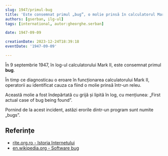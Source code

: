 ```yaml
---
slug: 1947/primul-bug
title: 'Este consemnat primul „bug”, o molie prinsă în calculatorul Mark II'
authors: [gserban, ilg-ul]
tags: [international, autor:gheorghe.serban]

date: 1947-09-09

creationDate: 2023-12-24T18:39:18
eventDate: '1947-09-09'

---
```


În 9 septembrie 1947, în log-ul calculatorului Mark II, este consemnat primul
**bug**.

<!-- truncate -->

În timp ce diagnosticau o eroare în funcționarea calculatorului Mark II,
operatorii au identificat cauza ca
fiind o molie prinsă într-un releu.

Această molie a fost îndepărtată cu grijă și lipită în log, cu
mențiunea: „First actual case of bug being found”.

Pornind de la acest incident, astăzi erorile dintr-un program sunt
numite „bugs”.

## Referințe

- [rite.org.ro - Istoria Internetului](https://rite.org.ro/istoria-internetului/)
- [en.wikipedia.org - Software bug](https://en.wikipedia.org/wiki/Software_bug)
